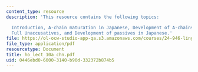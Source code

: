 ```yaml
---
content_type: resource
description: 'This resource contains the following topics:

  Introduction, A-chain maturation in Japanese, Development of A-chains, Syntax of
  Full Unaccusatives, and Development of passives in Japanese.'
file: https://ol-ocw-studio-app-qa.s3.amazonaws.com/courses/24-946-linguistic-theory-and-the-japanese-language-fall-2004/0446ebd060003140b90d332372b874b5_ho_lect_10a_chn.pdf
file_type: application/pdf
resourcetype: Document
title: ho_lect_10a_chn.pdf
uid: 0446ebd0-6000-3140-b90d-332372b874b5
---
```


